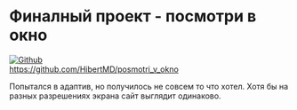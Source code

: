# Финалный проект - посмотри в окно
[![Github]( https://img.shields.io/badge/Github-grey)](https://github.com/HibertMD/posmotri_v_okno)  
https://github.com/HibertMD/posmotri_v_okno  

Попытался в адаптив, но получилось не совсем то что хотел.
Хотя бы на разных разрешениях экрана сайт выглядит одинаково.
